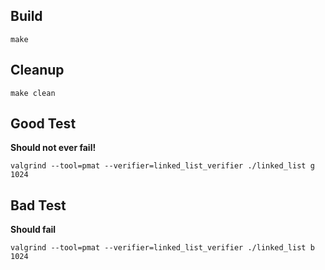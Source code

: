 ## Build

```
make
```

## Cleanup

```
make clean
```

## Good Test

**Should not ever fail!**

```
valgrind --tool=pmat --verifier=linked_list_verifier ./linked_list g 1024
```

## Bad Test

**Should fail**

```
valgrind --tool=pmat --verifier=linked_list_verifier ./linked_list b 1024
```
